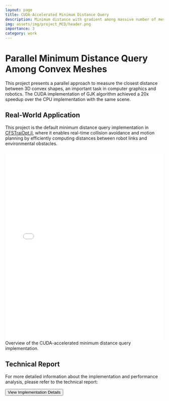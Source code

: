 ```yaml
---
layout: page
title: CUDA-Accelerated Minimum Distance Query
description: Minimum distance with gradient among massive number of meshes using CUDA
img: assets/img/project_MCD/header.png
importance: 3
category: work
---
```


# Parallel Minimum Distance Query Among Convex Meshes

This project presents a parallel approach to measure the closest distance between 3D convex shapes, an important task in computer graphics and robotics. The CUDA implementation of GJK algorithm achieved a 20x speedup over the CPU implementation with the same scene.

## Real-World Application

This project is the default minimum distance query implementation in [CFSTrajOpt.jl](https://github.com/bobobobosu/CFSTrajOpt.jl/blob/master/mcd/mcd.cu), where it enables real-time collision avoidance and motion planning by efficiently computing distances between robot links and environmental obstacles.



<div class="row mt-3">
    <div class="col-sm mt-3 mt-md-0">
        <iframe src="{{ site.baseurl }}/assets/pdf/min-dist-cuda/poster.pdf" width="100%" height="600" frameborder="0" allowfullscreen></iframe>
    </div>
</div>
<div class="caption">
    Overview of the CUDA-accelerated minimum distance query implementation.
</div>


## Technical Report

For more detailed information about the implementation and performance analysis, please refer to the technical report:

<div class="row justify-content-sm-center">
    <div class="col-sm-8 mt-3 mt-md-0">
        <a href="/assets/pdf/min-dist-cuda/report.pdf" target="_blank">
            <button class="btn btn-primary">View Implementation Details</button>
        </a>
    </div>
</div>